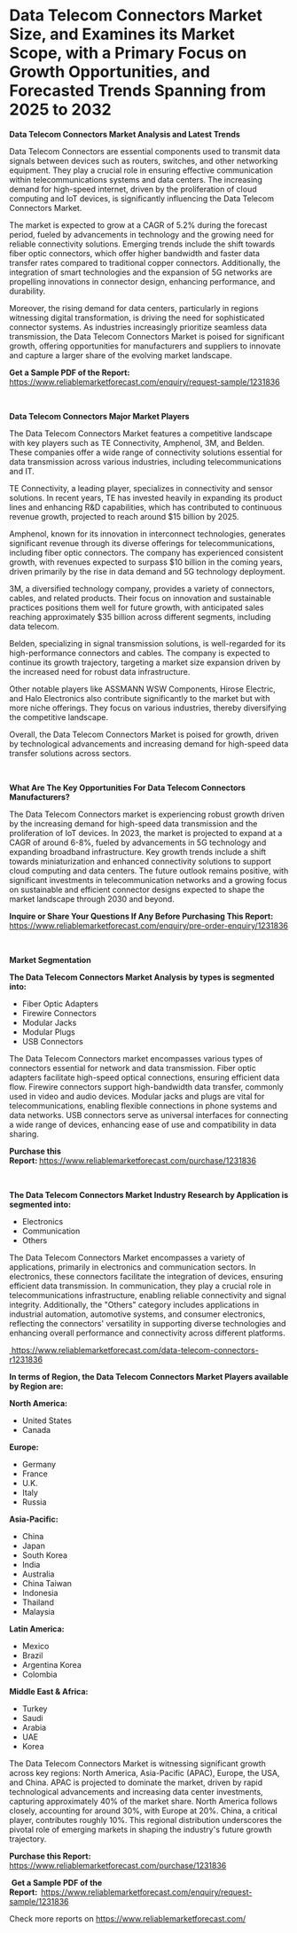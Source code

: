 <p><h1>Data Telecom Connectors Market Size, and Examines its Market Scope, with a Primary Focus on Growth Opportunities, and Forecasted Trends Spanning from 2025 to 2032</h1></p><p><strong>Data Telecom Connectors Market Analysis and Latest Trends</strong></p>
<p><p>Data Telecom Connectors are essential components used to transmit data signals between devices such as routers, switches, and other networking equipment. They play a crucial role in ensuring effective communication within telecommunications systems and data centers. The increasing demand for high-speed internet, driven by the proliferation of cloud computing and IoT devices, is significantly influencing the Data Telecom Connectors Market.</p><p>The market is expected to grow at a CAGR of 5.2% during the forecast period, fueled by advancements in technology and the growing need for reliable connectivity solutions. Emerging trends include the shift towards fiber optic connectors, which offer higher bandwidth and faster data transfer rates compared to traditional copper connectors. Additionally, the integration of smart technologies and the expansion of 5G networks are propelling innovations in connector design, enhancing performance, and durability.</p><p>Moreover, the rising demand for data centers, particularly in regions witnessing digital transformation, is driving the need for sophisticated connector systems. As industries increasingly prioritize seamless data transmission, the Data Telecom Connectors Market is poised for significant growth, offering opportunities for manufacturers and suppliers to innovate and capture a larger share of the evolving market landscape.</p></p>
<p><strong>Get a Sample PDF of the Report:&nbsp;</strong> <a href="https://www.reliablemarketforecast.com/enquiry/request-sample/1231836?utm_campaign=2758&utm_medium=2&utm_source=Github&utm_content=ia&utm_term=06042025&utm_id=data-telecom-connectors">https://www.reliablemarketforecast.com/enquiry/request-sample/1231836</a></p>
<p>&nbsp;</p>
<p><strong>Data Telecom Connectors Major Market Players</strong></p>
<p><p>The Data Telecom Connectors Market features a competitive landscape with key players such as TE Connectivity, Amphenol, 3M, and Belden. These companies offer a wide range of connectivity solutions essential for data transmission across various industries, including telecommunications and IT.</p><p>TE Connectivity, a leading player, specializes in connectivity and sensor solutions. In recent years, TE has invested heavily in expanding its product lines and enhancing R&D capabilities, which has contributed to continuous revenue growth, projected to reach around $15 billion by 2025.</p><p>Amphenol, known for its innovation in interconnect technologies, generates significant revenue through its diverse offerings for telecommunications, including fiber optic connectors. The company has experienced consistent growth, with revenues expected to surpass $10 billion in the coming years, driven primarily by the rise in data demand and 5G technology deployment.</p><p>3M, a diversified technology company, provides a variety of connectors, cables, and related products. Their focus on innovation and sustainable practices positions them well for future growth, with anticipated sales reaching approximately $35 billion across different segments, including data telecom.</p><p>Belden, specializing in signal transmission solutions, is well-regarded for its high-performance connectors and cables. The company is expected to continue its growth trajectory, targeting a market size expansion driven by the increased need for robust data infrastructure.</p><p>Other notable players like ASSMANN WSW Components, Hirose Electric, and Halo Electronics also contribute significantly to the market but with more niche offerings. They focus on various industries, thereby diversifying the competitive landscape.</p><p>Overall, the Data Telecom Connectors Market is poised for growth, driven by technological advancements and increasing demand for high-speed data transfer solutions across sectors.</p></p>
<p>&nbsp;</p>
<p><strong>What Are The Key Opportunities For Data Telecom Connectors Manufacturers?</strong></p>
<p><p>The Data Telecom Connectors market is experiencing robust growth driven by the increasing demand for high-speed data transmission and the proliferation of IoT devices. In 2023, the market is projected to expand at a CAGR of around 6-8%, fueled by advancements in 5G technology and expanding broadband infrastructure. Key growth trends include a shift towards miniaturization and enhanced connectivity solutions to support cloud computing and data centers. The future outlook remains positive, with significant investments in telecommunication networks and a growing focus on sustainable and efficient connector designs expected to shape the market landscape through 2030 and beyond.</p></p>
<p><strong>Inquire or Share Your Questions If Any Before Purchasing This Report:</strong> <a href="https://www.reliablemarketforecast.com/enquiry/pre-order-enquiry/1231836?utm_campaign=2758&utm_medium=2&utm_source=Github&utm_content=ia&utm_term=06042025&utm_id=data-telecom-connectors">https://www.reliablemarketforecast.com/enquiry/pre-order-enquiry/1231836</a></p>
<p>&nbsp;</p>
<p><strong>Market Segmentation</strong></p>
<p><strong>The Data Telecom Connectors Market Analysis by types is segmented into:</strong></p>
<p><ul><li>Fiber Optic Adapters</li><li>Firewire Connectors</li><li>Modular Jacks</li><li>Modular Plugs</li><li>USB Connectors</li></ul></p>
<p><p>The Data Telecom Connectors market encompasses various types of connectors essential for network and data transmission. Fiber optic adapters facilitate high-speed optical connections, ensuring efficient data flow. Firewire connectors support high-bandwidth data transfer, commonly used in video and audio devices. Modular jacks and plugs are vital for telecommunications, enabling flexible connections in phone systems and data networks. USB connectors serve as universal interfaces for connecting a wide range of devices, enhancing ease of use and compatibility in data sharing.</p></p>
<p><strong>Purchase this Report:&nbsp;</strong><a href="https://www.reliablemarketforecast.com/purchase/1231836?utm_campaign=2758&utm_medium=2&utm_source=Github&utm_content=ia&utm_term=06042025&utm_id=data-telecom-connectors">https://www.reliablemarketforecast.com/purchase/1231836</a></p>
<p>&nbsp;</p>
<p><strong>The Data Telecom Connectors Market Industry Research by Application is segmented into:</strong></p>
<p><ul><li>Electronics</li><li>Communication</li><li>Others</li></ul></p>
<p><p>The Data Telecom Connectors Market encompasses a variety of applications, primarily in electronics and communication sectors. In electronics, these connectors facilitate the integration of devices, ensuring efficient data transmission. In communication, they play a crucial role in telecommunications infrastructure, enabling reliable connectivity and signal integrity. Additionally, the "Others" category includes applications in industrial automation, automotive systems, and consumer electronics, reflecting the connectors' versatility in supporting diverse technologies and enhancing overall performance and connectivity across different platforms.</p></p>
<p><a href="https://www.reliablemarketforecast.com/data-telecom-connectors-r1231836?utm_campaign=2758&utm_medium=2&utm_source=Github&utm_content=ia&utm_term=06042025&utm_id=data-telecom-connectors">&nbsp;https://www.reliablemarketforecast.com/data-telecom-connectors-r1231836</a></p>
<p><strong>In terms of Region, the Data Telecom Connectors Market Players available by Region are:</strong></p>
<p>
    <p> <strong> North America: </strong>
        <ul>
            <li>United States</li>
            <li>Canada</li>
        </ul>
        </p> 
    <p> <strong> Europe: </strong>
        <ul>
            <li>Germany</li>
            <li>France</li>
            <li>U.K.</li>
            <li>Italy</li>
            <li>Russia</li>
        </ul>
        </p> 
    <p> <strong> Asia-Pacific: </strong>
        <ul>
            <li>China</li>
            <li>Japan</li>
            <li>South Korea</li>
            <li>India</li>
            <li>Australia</li>
            <li>China Taiwan</li>
            <li>Indonesia</li>
            <li>Thailand</li>
            <li>Malaysia</li>
        </ul>
        </p> 
    <p> <strong> Latin America: </strong>
        <ul>
            <li>Mexico</li>
            <li>Brazil</li>
            <li>Argentina Korea</li>
            <li>Colombia</li>
        </ul>
        </p> 
    <p> <strong> Middle East & Africa: </strong>
        <ul>
            <li>Turkey</li>
            <li>Saudi</li>
            <li>Arabia</li>
            <li>UAE</li>
            <li>Korea</li>
        </ul>
    </p>
    </p>
<p><p>The Data Telecom Connectors Market is witnessing significant growth across key regions: North America, Asia-Pacific (APAC), Europe, the USA, and China. APAC is projected to dominate the market, driven by rapid technological advancements and increasing data center investments, capturing approximately 40% of the market share. North America follows closely, accounting for around 30%, with Europe at 20%. China, a critical player, contributes roughly 10%. This regional distribution underscores the pivotal role of emerging markets in shaping the industry's future growth trajectory.</p></p>
<p><strong>Purchase this Report: </strong><a href="https://www.reliablemarketforecast.com/purchase/1231836?utm_campaign=2758&utm_medium=2&utm_source=Github&utm_content=ia&utm_term=06042025&utm_id=data-telecom-connectors">https://www.reliablemarketforecast.com/purchase/1231836</a></p>
<p>&nbsp;<strong>Get a Sample PDF of the Report:&nbsp;&nbsp;</strong><a href="https://www.reliablemarketforecast.com/enquiry/request-sample/1231836?utm_campaign=2758&utm_medium=2&utm_source=Github&utm_content=ia&utm_term=06042025&utm_id=data-telecom-connectors">https://www.reliablemarketforecast.com/enquiry/request-sample/1231836</a></p>
<p><strong></strong></p>
<p>Check more reports on <a href="https://www.reliablemarketforecast.com/?utm_campaign=2758&utm_medium=2&utm_source=Github&utm_content=ia&utm_term=06042025&utm_id=data-telecom-connectors">https://www.reliablemarketforecast.com/</a></p>